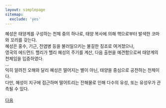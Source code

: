 ```yaml
---
layout: simplepage
sitemap:
  exclude: 'yes'
---
```


<p>
혜성은 태양계를 구성하는 천체 중의 하나로, 태양 복사에 의해 핵으로부터 발색한 코마와 꼬리를 갖는다.<br>
혜성은 홍수, 기근, 전염병 등을 불러일으키는 불길한 징조로 여겨졌으나, <br>
영국의 에드먼드 핼리가 핼리 혜성의 주기를 계산, 다음 출현을 예견함으로써 태양계의 천체임을 입증하였다. <br>
...<br>
익히 알려진 오해와 달리 혜성은 떨어지는 별이 아닌, 태양을 중심으로 공전하는 천체이다. <br>
다만, 혜성이 지구에 접근하며 떨어트리는 잔해물로 인해 다수의 유성, 또는 유성우가 관측될 수 있다. <br>
<br>
<a href="https://seil0224.github.io/labyrinth/fstotruth">다음</a>
</p>